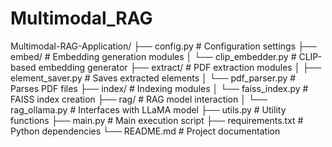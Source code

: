# Multimodal_RAG

  Multimodal-RAG-Application/
  ├── config.py                 # Configuration settings
  ├── embed/                    # Embedding generation modules
  │   └── clip_embedder.py      # CLIP-based embedding generator
  ├── extract/                  # PDF extraction modules
  │   ├── element_saver.py      # Saves extracted elements
  │   └── pdf_parser.py         # Parses PDF files
  ├── index/                    # Indexing modules
  │   └── faiss_index.py        # FAISS index creation
  ├── rag/                      # RAG model interaction
  │   └── rag_ollama.py         # Interfaces with LLaMA model
  ├── utils.py                  # Utility functions
  ├── main.py                   # Main execution script
  ├── requirements.txt          # Python dependencies
  └── README.md                 # Project documentation
